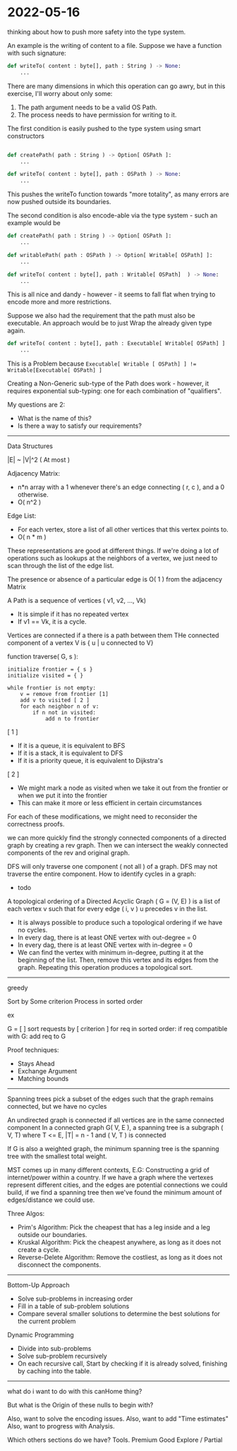 # 2022-05-16

thinking about how to push more safety into the type system.

An example is the writing of content to a file. Suppose we have a function with such signature:

```python
def writeTo( content : byte[], path : String ) -> None: 
    ...
```

There are many dimensions in which this operation can go awry, but in this exercise, I'll worry about only some:

1. The path argument needs to be a valid OS Path.
2. The process needs to have permission for writing to it.

The first condition is easily pushed to the type system using smart constructors

```python

def createPath( path : String ) -> Option[ OSPath ]:
    ...

def writeTo( content : byte[], path : OSPath ) -> None:
    ...

```

This pushes the writeTo function towards "more totality", as many errors are now pushed outside its boundaries.

The second condition is also encode-able via the type system - such an example would be

```python
def createPath( path : String ) -> Option[ OSPath ]:
    ...

def writablePath( path : OSPath ) -> Option[ Writable[ OSPath] ]:
    ...

def writeTo( content : byte[], path : Writable[ OSPath]  ) -> None:
    ...    
```

This is all nice and dandy - however - it seems to fall flat when trying to encode more and more restrictions.

Suppose we also had the requirement that the path must also be executable. An approach would be to just Wrap the already given type again.

```python
def writeTo( content : byte[], path : Executable[ Writable[ OSPath] ]  ) -> None:
    ...
```

This is a Problem because `Executable[ Writable [ OSPath] ] != Writable[Executable[ OSPath] ]`

Creating a Non-Generic sub-type of the Path does work - however, it requires exponential sub-typing: one for each combination of "qualifiers".

My questions are 2:

* What is the name of this?
* Is there a way to satisfy our requirements?

___

Data Structures

|E| ~ |V|^2 ( At most )

Adjacency Matrix:

* n*n array with a 1 whenever there's an edge connecting ( r, c ), and a 0 otherwise.
* O( n^2 )

Edge List:

* For each vertex, store a list of all other vertices that this vertex points to.
* O( n * m )

These representations are good at different things. If we're doing a lot of operations such as lookups at the neighbors of a vertex, we just need to scan through the list of the edge list.

The presence or absence of a particular edge is O( 1 ) from the adjacency Matrix

A Path is a sequence of vertices ( v1, v2, ..., Vk)

* It is simple if it has no repeated vertex
* If v1 == Vk, it is a cycle.

Vertices are connected if a there is a path between them
THe connected component of a vertex V is { u | u connected to V}

function traverse( G, s ):

    initialize frontier = { s }
    initialize visited = { }

    while frontier is not empty:
        v = remove from frontier [1]
        add v to visited [ 2 ]
        for each neighbor n of v:
            if n not in visited:
                add n to frontier

[ 1 ]

* If it is a queue, it is equivalent to BFS
* If it is a stack, it is equivalent to DFS
* If it is a priority queue, it is equivalent to Dijkstra's

[ 2 ]

* We might mark a node as visited when we take it out from the frontier or when we put it into the frontier
* This can make it more or less efficient in certain circumstances

For each of these modifications, we might need to reconsider the correctness proofs.

we can more quickly find the strongly connected components of a directed graph by creating a rev graph. Then we can intersect the weakly connected components of the rev and original graph.

DFS will only traverse one component ( not all ) of a graph.
DFS may not traverse the entire component.
How to identify cycles in a graph:

* todo

A topological ordering of a Directed Acyclic Graph ( G = (V, E) ) is a list of each vertex v such that for every edge ( i, v ) u precedes v in the list.

* It is always possible to produce such a topological ordering if we have no cycles.
* In every dag, there is at least ONE vertex with out-degree = 0
* In every dag, there is at least ONE vertex with in-degree = 0
* We can find the vertex with minimum in-degree, putting it at the beginning of the list. Then, remove this vertex and its edges from the graph. Repeating this operation produces a topological sort.

___

greedy

Sort by Some criterion
Process in sorted order

ex

G = [ ]
sort requests by [ criterion ]
for req in sorted order:
    if req compatible with G:
        add req to G

Proof techniques:

* Stays Ahead
* Exchange Argument
* Matching bounds

___

Spanning trees
    pick a subset of the edges such that the graph remains connected, but we have no cycles

An undirected graph is connected if all vertices are in the same connected component
In a connected graph G( V, E ), a spanning tree is a subgraph ( V, T) where T <= E, |T| = n - 1 and ( V, T ) is connected

If G is also a weighted graph, the minimum spanning tree is the spanning tree with the smallest total weight.

MST comes up in many different contexts, E.G: Constructing a grid of internet/power within a country. If we have a graph where the vertexes represent different cities, and the edges are potential connections we could build, if we find a spanning tree then we've found the minimum amount of edges/distance we could use.
  
Three Algos:

* Prim's Algorithm: Pick the cheapest that has a leg inside and a leg outside our boundaries.
* Kruskal Algorithm: Pick the cheapest anywhere, as long as it does not create a cycle.
* Reverse-Delete Algorithm: Remove the costliest, as long as it does not disconnect the components.

___

Bottom-Up Approach

* Solve sub-problems in increasing order
* Fill in a table of sub-problem solutions
* Compare several smaller solutions to determine the best solutions for the current problem

Dynamic Programming

* Divide into sub-problems
* Solve sub-problem recursively
* On each recursive call, Start by checking if it is already solved, finishing by caching into the table.
  
___

what do i want to do with this canHome thing?

But what is the Origin of these nulls to begin with?

Also, want to solve the encoding issues.
Also, want to add "Time estimates"
Also, want to progress with Analysis.

Which others sections do we have?
 Tools.
 Premium
 Good
 Explore / Partial
